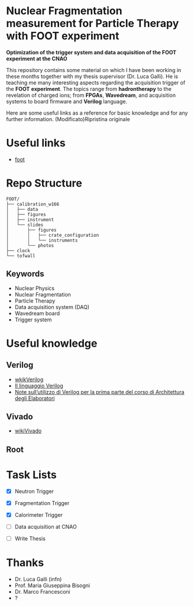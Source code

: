 # Nuclear Fragmentation measurement for Particle Therapy with FOOT experiment

**Optimization of the trigger system and data acquisition of the FOOT experiment at the CNAO**

This repository contains some material on which I have been working in these months together with my thesis supervisor (Dr. Luca Galli). He is teaching me many interesting aspects regarding the acquisition trigger of the **FOOT** **experiment**. The topics range from **hadrontherapy** to the revelation of charged ions; from **FPGAs**, **Wavedream**, and acquisition systems to board firmware and **Verilog** language.

Here are some useful links as a reference for basic knowledge and for any further information. (Modificato)Ripristina originale

# Useful links
- [foot](https://web.infn.it/foot/)

# Repo Structure
```
FOOT/
├── calibration_w166
│   ├── data
│   ├── figures
│   ├── instrument
│   └── slides
│       ├── figures
│       │   ├── crate_configuration
│       │   └── instruments
│       └── photos
├── clock
└── tofwall

```

## Keywords
- Nuclear Physics
- Nuclear Fragmentation
- Particle Therapy
- Data acquisition system (DAQ)
- Wavedream board
- Trigger system

# Useful knowledge

## Verilog
- [wkikVerilog](https://it.wikipedia.org/wiki/Verilog)
- [Il linguaggio Verilog](https://www.ge.infn.it/~musico/CourseStuff/VerilogSlides.pdf)
-  [Note sull’utilizzo di Verilog per la prima parte del corso di Architettura degli Elaboratori](http://didawiki.di.unipi.it/lib/exe/fetch.php/informatica/ae/verilog2.pdf)

## Vivado
- [wikiVivado](https://en.wikipedia.org/wiki/Xilinx_Vivado)

## Root

# Task Lists
- [x] Neutron Trigger
- [x] Fragmentation Trigger
- [x] Calorimeter Trigger
- [ ] Data acquisition at CNAO
- [ ] Write Thesis 


# Thanks
- Dr. Luca Galli (infn)
- Prof. Maria Giuseppina Bisogni
- Dr. Marco Francesconi
- ?
